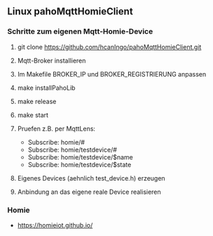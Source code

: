 ## Linux pahoMqttHomieClient

### Schritte zum eigenen Mqtt-Homie-Device

1. git clone https://github.com/hcanIngo/pahoMqttHomieClient.git

2. Mqtt-Broker installieren

3. Im Makefile BROKER_IP und BROKER_REGISTRIERUNG anpassen 

4. make installPahoLib

5. make release

6. make start

7. Pruefen z.B. per MqttLens: 
   - Subscribe:  homie/#
   - Subscribe:  homie/testdevice/#
   - Subscribe:  homie/testdevice/$name
   - Subscribe:  homie/testdevice/$state
    
8. Eigenes Devices (aehnlich test_device.h) erzeugen

9. Anbindung an das eigene reale Device realisieren

### Homie
- https://homieiot.github.io/
